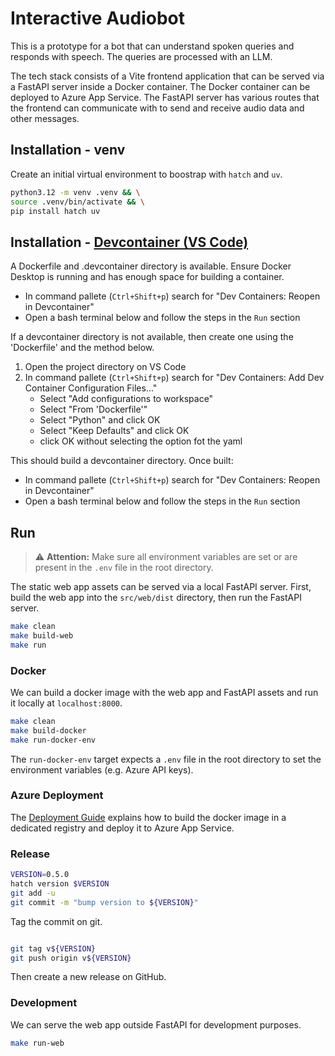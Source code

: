 # Interactive Audiobot

This is a prototype for a bot that can understand spoken queries and responds with speech. The queries are processed with an LLM.

The tech stack consists of a Vite frontend application that can be served via a FastAPI server inside a Docker container. The Docker container can be deployed to Azure App Service. The FastAPI server has various routes that the frontend can communicate with to send and receive audio data and other messages.


## Installation - venv

Create an initial virtual environment to boostrap with `hatch` and `uv`.

```bash
python3.12 -m venv .venv && \
source .venv/bin/activate && \
pip install hatch uv
```
## Installation - [Devcontainer (VS Code)](https://code.visualstudio.com/docs/devcontainers/containers)

A Dockerfile and .devcontainer directory is available. Ensure Docker Desktop is running and has enough space for building a container.
- In command pallete (`Ctrl+Shift+p`) search for "Dev Containers: Reopen in Devcontainer"
- Open a bash terminal below and follow the steps in the `Run` section

If a devcontainer directory is not available, then create one using the 'Dockerfile' and the method below. 
1. Open the project directory on VS Code
2. In command pallete (`Ctrl+Shift+p`) search for "Dev Containers: Add Dev Container Configuration Files..."
    - Select "Add configurations to workspace"
    - Select "From 'Dockerfile'"
    - Select "Python" and click OK
    - Select "Keep Defaults" and click OK
    - click OK without selecting the option fot the yaml

This should build a devcontainer directory. Once built:
- In command pallete (`Ctrl+Shift+p`) search for "Dev Containers: Reopen in Devcontainer"
- Open a bash terminal below and follow the steps in the `Run` section

## Run

> ⚠️ **Attention:** Make sure all environment variables are set or are present in the `.env` file in the root directory.

The static web app assets can be served via a local FastAPI server. First, build the web app into the `src/web/dist` directory, then run the FastAPI server. 

```bash
make clean
make build-web
make run
```

### Docker

We can build a docker image with the web app and FastAPI assets and run it locally at `localhost:8000`.

```bash
make clean
make build-docker
make run-docker-env
```

The `run-docker-env` target expects a `.env` file in the root directory to set the environment variables (e.g. Azure API keys).


### Azure Deployment

The [Deployment Guide](docs/deployment.md) explains how to build the docker image in a dedicated registry and deploy it to Azure App Service.


### Release


```bash
VERSION=0.5.0
hatch version $VERSION
git add -u
git commit -m "bump version to ${VERSION}"
```

Tag the commit on git.

```bash

git tag v${VERSION}
git push origin v${VERSION}
```

Then create a new release on GitHub.


### Development

We can serve the web app outside FastAPI for development purposes.

```bash
make run-web
```
